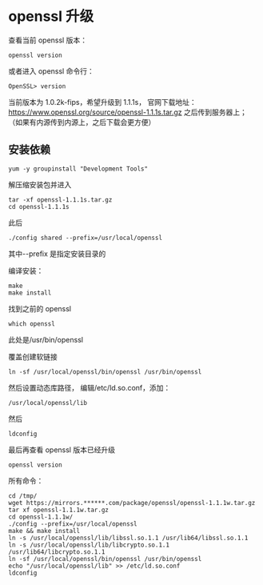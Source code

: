 # openssl 升级

查看当前 openssl 版本：
```
openssl version
```
或者进入 openssl 命令行：

```
OpenSSL> version
```
当前版本为 1.0.2k-fips，希望升级到 1.1.1s，
官网下载地址：https://www.openssl.org/source/openssl-1.1.1s.tar.gz
之后传到服务器上；
（如果有内源传到内源上，之后下载会更方便）

## 安装依赖
```
yum -y groupinstall "Development Tools"
```
解压缩安装包并进入
```
tar -xf openssl-1.1.1s.tar.gz
cd openssl-1.1.1s
```
此后
```
./config shared --prefix=/usr/local/openssl
```
其中--prefix 是指定安装目录的

编译安装：
```
make
make install
```
找到之前的 openssl
```
which openssl
```
此处是/usr/bin/openssl

覆盖创建软链接
```
ln -sf /usr/local/openssl/bin/openssl /usr/bin/openssl
```
然后设置动态库路径，
编辑/etc/ld.so.conf，添加：
```
/usr/local/openssl/lib
```
然后
```
ldconfig
```
最后再查看 openssl 版本已经升级
```
openssl version
```
所有命令：

```
cd /tmp/
wget https://mirrors.******.com/package/openssl/openssl-1.1.1w.tar.gz
tar xf openssl-1.1.1w.tar.gz
cd openssl-1.1.1w/
./config --prefix=/usr/local/openssl
make && make install
ln -s /usr/local/openssl/lib/libssl.so.1.1 /usr/lib64/libssl.so.1.1
ln -s /usr/local/openssl/lib/libcrypto.so.1.1 /usr/lib64/libcrypto.so.1.1
ln -sf /usr/local/openssl/bin/openssl /usr/bin/openssl
echo "/usr/local/openssl/lib" >> /etc/ld.so.conf
ldconfig
```